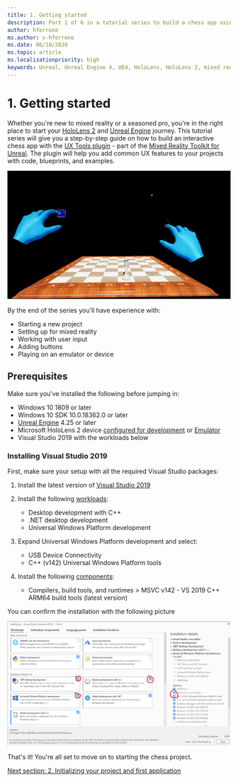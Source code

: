 ```yaml
---
title: 1. Getting started
description: Part 1 of 6 in a tutorial series to build a chess app using Unreal Engine 4 and the Mixed Reality Toolkit UX Tools plugin
author: hferrone
ms.author: v-hferrone
ms.date: 06/10/2020
ms.topic: article
ms.localizationpriority: high
keywords: Unreal, Unreal Engine 4, UE4, HoloLens, HoloLens 2, mixed reality, tutorial, getting started, mrtk, uxt, UX Tools, documentation, mixed reality headset, windows mixed reality headset, virtual reality headset
---
```


# 1. Getting started

Whether you're new to mixed reality or a seasoned pro, you're in the right place to start your [HoloLens 2](https://docs.microsoft.com/windows/mixed-reality/) and [Unreal Engine](https://www.unrealengine.com/en-US/) journey. This tutorial series will give you a step-by-step guide on how to build an interactive chess app with the [UX Tools plugin](https://github.com/microsoft/MixedReality-UXTools-Unreal) - part of the [Mixed Reality Toolkit for Unreal](https://github.com/microsoft/MixedRealityToolkit-Unreal). The plugin will help you add common UX features to your projects with code, blueprints, and examples. 

![End scene in viewport](images/unreal-uxt/5-endscene.PNG)

By the end of the series you'll have experience with:
* Starting a new project
* Setting up for mixed reality
* Working with user input
* Adding buttons
* Playing on an emulator or device

## Prerequisites

Make sure you've installed the following before jumping in:
* Windows 10 1809 or later
* Windows 10 SDK 10.0.18362.0 or later
* [Unreal Engine](https://www.unrealengine.com/en-US/get-now) 4.25 or later
* Microsoft HoloLens 2 device [configured for development](../../platform-capabilities-and-apis/using-visual-studio.md#enabling-developer-mode) or [Emulator](../../platform-capabilities-and-apis/using-the-hololens-emulator.md#hololens-2-emulator-overview)
* Visual Studio 2019 with the workloads below

### Installing Visual Studio 2019

First, make sure your setup with all the required Visual Studio packages:
1. Install the latest version of [Visual Studio 2019](https://visualstudio.microsoft.com/downloads/)
1. Install the following [workloads](https://docs.microsoft.com/visualstudio/install/modify-visual-studio?#modify-workloads):
    * Desktop development with C++
    * .NET desktop development
    * Universal Windows Platform development
1. Expand Universal Windows Platform development and select: 
    * USB Device Connectivity
    * C++ (v142) Universal Windows Platform tools

1. Install the following [components](https://docs.microsoft.com/visualstudio/install/modify-visual-studio?#modify-individual-components):
    * Compilers, build tools, and runtimes > MSVC v142 - VS 2019 C++ ARM64 build tools (latest version)

You can confirm the installation with the following picture

![Important Ticks in VS installer](images/unreal-uxt/1-install-the-tools.png)

That's it! You're all set to move on to starting the chess project.

[Next section: 2. Initializing your project and first application](unreal-uxt-ch2.md)